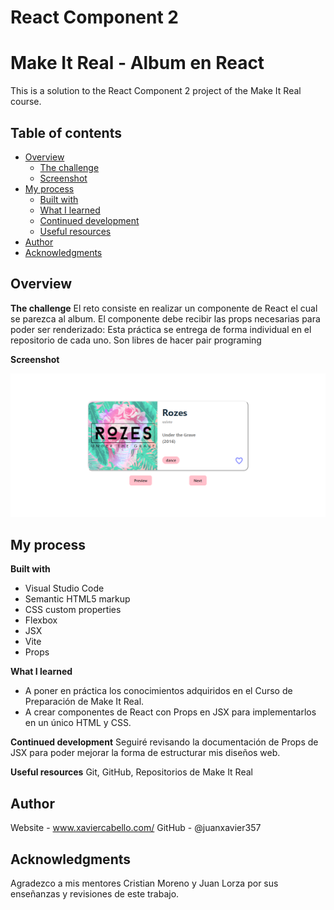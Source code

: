 # React Component 2

# Make It Real - Album en React
This is a solution to the React Component 2 project of the Make It Real course.

## Table of contents
- [Overview](#overview)
  - [The challenge](#the-challenge)
  - [Screenshot](#screenshot)
- [My process](#my-process)
  - [Built with](#built-with)
  - [What I learned](#what-i-learned)
  - [Continued development](#continued-development)
  - [Useful resources](#useful-resources)
- [Author](#author)
- [Acknowledgments](#acknowledgments)

## Overview

**The challenge**
  El reto consiste en realizar un componente de React el cual se parezca al album.
  El componente debe recibir las props necesarias para poder ser renderizado:
  <Album imagen="" titulo="" artista="" />
  Esta práctica se entrega de forma individual en el repositorio de cada uno. Son libres de hacer pair programing

**Screenshot**

  ![Web Design - Rozes](https://github.com/juanxavier357/Album-en-React/blob/master/images/Web%20Design%20-%20Rozes.png)
  
## My process

**Built with**
* Visual Studio Code
* Semantic HTML5 markup
* CSS custom properties
* Flexbox
* JSX
* Vite
* Props

**What I learned**
* A poner en práctica los conocimientos adquiridos en el Curso de Preparación de Make It Real.
* A crear componentes de React con Props en JSX para implementarlos en un único HTML y CSS.

**Continued development**
  Seguiré revisando la documentación de Props de JSX para poder mejorar la forma de estructurar mis diseños web.

**Useful resources**
  Git, GitHub, Repositorios de Make It Real

## Author
  Website - www.xaviercabello.com/
  GitHub - @juanxavier357

## Acknowledgments
  Agradezco a mis mentores Cristian Moreno y Juan Lorza por sus enseñanzas y revisiones de este trabajo.

